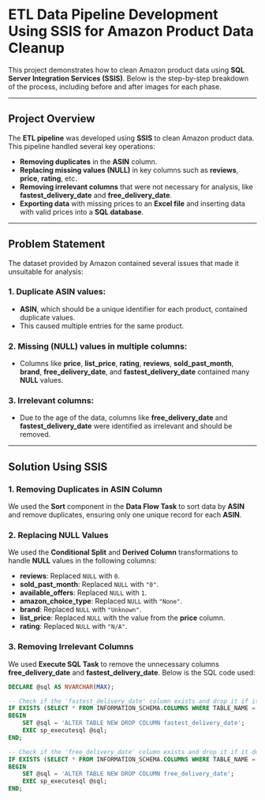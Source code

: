 # ETL Data Pipeline Development Using SSIS for Amazon Product Data Cleanup

This project demonstrates how to clean Amazon product data using **SQL Server Integration Services (SSIS)**. Below is the step-by-step breakdown of the process, including before and after images for each phase.

---

## **Project Overview**

The **ETL pipeline** was developed using **SSIS** to clean Amazon product data. This pipeline handled several key operations:
- **Removing duplicates** in the **ASIN** column.
- **Replacing missing values (NULL)** in key columns such as **reviews**, **price**, **rating**, etc.
- **Removing irrelevant columns** that were not necessary for analysis, like **fastest_delivery_date** and **free_delivery_date**.
- **Exporting data** with missing prices to an **Excel file** and inserting data with valid prices into a **SQL database**.

---

## **Problem Statement**

The dataset provided by Amazon contained several issues that made it unsuitable for analysis:

### 1. **Duplicate ASIN values**:
- **ASIN**, which should be a unique identifier for each product, contained duplicate values.
- This caused multiple entries for the same product.

### 2. **Missing (NULL) values in multiple columns**:
- Columns like **price**, **list_price**, **rating**, **reviews**, **sold_past_month**, **brand**, **free_delivery_date**, and **fastest_delivery_date** contained many **NULL** values.

### 3. **Irrelevant columns**:
- Due to the age of the data, columns like **free_delivery_date** and **fastest_delivery_date** were identified as irrelevant and should be removed.

---

## **Solution Using SSIS**

### **1. Removing Duplicates in ASIN Column**
We used the **Sort** component in the **Data Flow Task** to sort data by **ASIN** and remove duplicates, ensuring only one unique record for each **ASIN**.

### **2. Replacing NULL Values**
We used the **Conditional Split** and **Derived Column** transformations to handle **NULL** values in the following columns:

- **reviews**: Replaced `NULL` with `0`.
- **sold_past_month**: Replaced `NULL` with `"0"`.
- **available_offers**: Replaced `NULL` with `1`.
- **amazon_choice_type**: Replaced `NULL` with `"None"`.
- **brand**: Replaced `NULL` with `"Unknown"`.
- **list_price**: Replaced `NULL` with the value from the **price** column.
- **rating**: Replaced `NULL` with `"N/A"`.

### **3. Removing Irrelevant Columns**
We used **Execute SQL Task** to remove the unnecessary columns **free_delivery_date** and **fastest_delivery_date**. Below is the SQL code used:

```sql
DECLARE @sql AS NVARCHAR(MAX);

-- Check if the 'fastest_delivery_date' column exists and drop it if it does
IF EXISTS (SELECT * FROM INFORMATION_SCHEMA.COLUMNS WHERE TABLE_NAME = 'NEW' AND COLUMN_NAME = 'fastest_delivery_date')
BEGIN
    SET @sql = 'ALTER TABLE NEW DROP COLUMN fastest_delivery_date';
    EXEC sp_executesql @sql;
END;

-- Check if the 'free_delivery_date' column exists and drop it if it does
IF EXISTS (SELECT * FROM INFORMATION_SCHEMA.COLUMNS WHERE TABLE_NAME = 'NEW' AND COLUMN_NAME = 'free_delivery_date')
BEGIN
    SET @sql = 'ALTER TABLE NEW DROP COLUMN free_delivery_date';
    EXEC sp_executesql @sql;
END;
